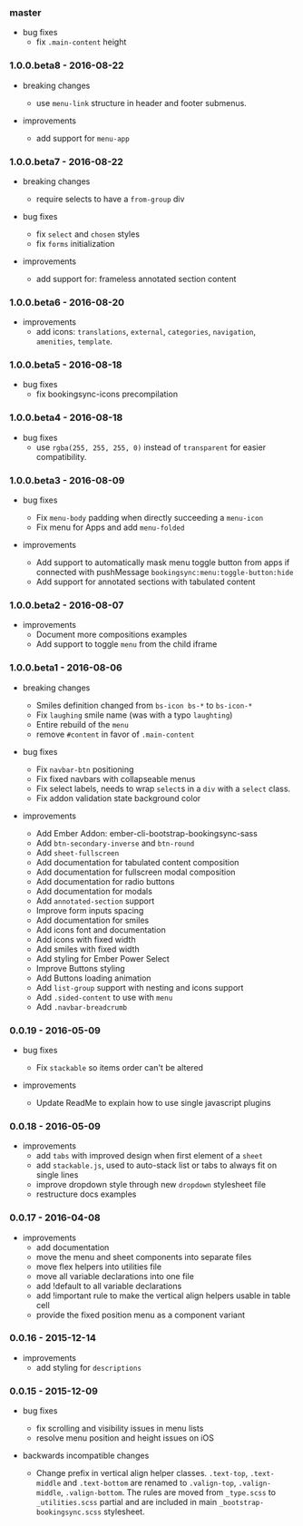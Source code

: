 ### master

* bug fixes
  * fix `.main-content` height

### 1.0.0.beta8 - 2016-08-22

* breaking changes
  * use `menu-link` structure in header and footer submenus.

* improvements
  * add support for `menu-app`

### 1.0.0.beta7 - 2016-08-22

* breaking changes
  * require selects to have a `from-group` div

* bug fixes
  * fix `select` and `chosen` styles
  * fix `forms` initialization

* improvements
  * add support for: frameless annotated section content

### 1.0.0.beta6 - 2016-08-20

* improvements
  * add icons: `translations`, `external`, `categories`, `navigation`, `amenities`, `template`.

### 1.0.0.beta5 - 2016-08-18

* bug fixes
  * fix bookingsync-icons precompilation

### 1.0.0.beta4 - 2016-08-18

* bug fixes
  * use `rgba(255, 255, 255, 0)` instead of `transparent` for easier compatibility.

### 1.0.0.beta3 - 2016-08-09

* bug fixes
  * Fix `menu-body` padding when directly succeeding a `menu-icon`
  * Fix menu for Apps and add `menu-folded`

* improvements
  * Add support to automatically mask menu toggle button from apps if
    connected with pushMessage `bookingsync:menu:toggle-button:hide`
  * Add support for annotated sections with tabulated content

### 1.0.0.beta2 - 2016-08-07

* improvements
  * Document more compositions examples
  * Add support to toggle `menu` from the child iframe

### 1.0.0.beta1 - 2016-08-06

* breaking changes
  * Smiles definition changed from `bs-icon bs-*` to `bs-icon-*`
  * Fix `laughing` smile name (was with a typo `laughting`)
  * Entire rebuild of the `menu`
  * remove `#content` in favor of `.main-content`

* bug fixes
  * Fix `navbar-btn` positioning
  * Fix fixed navbars with collapseable menus
  * Fix select labels, needs to wrap `select`s in a `div` with a `select` class.
  * Fix addon validation state background color

* improvements
  * Add Ember Addon: ember-cli-bootstrap-bookingsync-sass
  * Add `btn-secondary-inverse` and `btn-round`
  * Add `sheet-fullscreen`
  * Add documentation for tabulated content composition
  * Add documentation for fullscreen modal composition
  * Add documentation for radio buttons
  * Add documentation for modals
  * Add `annotated-section` support
  * Improve form inputs spacing
  * Add documentation for smiles
  * Add icons font and documentation
  * Add icons with fixed width
  * Add smiles with fixed width
  * Add styling for Ember Power Select
  * Improve Buttons styling
  * Add Buttons loading animation
  * Add `list-group` support with nesting and icons support 
  * Add `.sided-content` to use with `menu`
  * Add `.navbar-breadcrumb`

### 0.0.19 - 2016-05-09

* bug fixes
  * Fix `stackable` so items order can't be altered

* improvements
  * Update ReadMe to explain how to use single javascript plugins

### 0.0.18 - 2016-05-09

* improvements
  * add `tabs` with improved design when first element of a `sheet`
  * add `stackable.js`, used to auto-stack list or tabs to always fit on single lines
  * improve dropdown style through new `dropdown` stylesheet file
  * restructure docs examples

### 0.0.17 - 2016-04-08

* improvements
  * add documentation
  * move the menu and sheet components into separate files
  * move flex helpers into utilities file
  * move all variable declarations into one file
  * add !default to all variable declarations
  * add !important rule to make the vertical align helpers usable in table cell
  * provide the fixed position menu as a component variant

### 0.0.16 - 2015-12-14

* improvements
  * add styling for `descriptions`

### 0.0.15 - 2015-12-09

* bug fixes
  * fix scrolling and visibility issues in menu lists
  * resolve menu position and height issues on iOS

* backwards incompatible changes
  * Change prefix in vertical align helper classes. `.text-top`, `.text-middle`
    and `.text-bottom` are renamed to `.valign-top`, `.valign-middle`,
    `.valign-bottom`. The rules are moved from `_type.scss` to `_utilities.scss`
    partial and are included in main `_bootstrap-bookingsync.scss` stylesheet.
